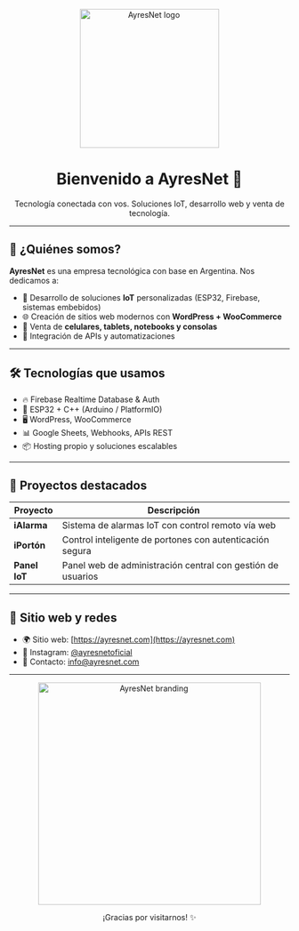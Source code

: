 <p align="center">
  <img src="https://ayresnet.com/wp-content/uploads/2024/12/ayresnet-logo-transparente-blanco.webp" width="250" alt="AyresNet logo"/>
</p>

<h1 align="center">Bienvenido a AyresNet 👋</h1>

<p align="center">
  Tecnología conectada con vos. Soluciones IoT, desarrollo web y venta de tecnología.
</p>

---

## 🚀 ¿Quiénes somos?

**AyresNet** es una empresa tecnológica con base en Argentina. Nos dedicamos a:

- 🧠 Desarrollo de soluciones **IoT** personalizadas (ESP32, Firebase, sistemas embebidos)
- 🌐 Creación de sitios web modernos con **WordPress + WooCommerce**
- 📱 Venta de **celulares, tablets, notebooks y consolas**
- 🧩 Integración de APIs y automatizaciones

---

## 🛠️ Tecnologías que usamos

- 🔥 Firebase Realtime Database & Auth
- 📶 ESP32 + C++ (Arduino / PlatformIO)
- 🖥️ WordPress, WooCommerce
- 📊 Google Sheets, Webhooks, APIs REST
- 📦 Hosting propio y soluciones escalables

---

## 📱 Proyectos destacados

| Proyecto        | Descripción                                                   |
|-----------------|---------------------------------------------------------------|
| **iAlarma**     | Sistema de alarmas IoT con control remoto vía web            |
| **iPortón**     | Control inteligente de portones con autenticación segura     |
| **Panel IoT**   | Panel web de administración central con gestión de usuarios  |

---

## 🔗 Sitio web y redes

- 🌍 Sitio web: [https://ayresnet.com](https://ayresnet.com)
- 📱 Instagram: [@ayresnetoficial](https://instagram.com/ayresnetoficial)
- 📧 Contacto: info@ayresnet.com

---

<p align="center">
  <img src="https://ayresnet.com/wp-content/uploads/2024/12/ayresnet-logo-transparente-blanco.webp" width="400" alt="AyresNet branding"/>
</p>

<p align="center">
  ¡Gracias por visitarnos! ✨
</p>
